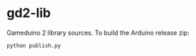 gd2-lib
=======

Gameduino 2 library sources. To build the Arduino release zip:

    python publish.py

